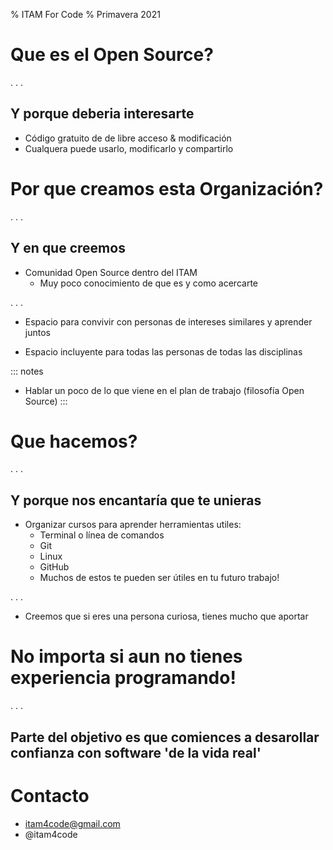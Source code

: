 
% ITAM For Code
% Primavera 2021

# Que es el Open Source?

. . .

## Y porque deberia interesarte

- Código gratuito de de libre acceso & modificación
- Cualquera puede usarlo, modificarlo y compartirlo

# Por que creamos esta Organización?

. . .

## Y en que creemos

- Comunidad Open Source dentro del ITAM
	- Muy poco conocimiento de que es y como acercarte

. . .

- Espacio para convivir con personas de intereses similares y aprender juntos

- Espacio incluyente para todas las personas de todas las disciplinas

::: notes
- Hablar un poco de lo que viene en el plan de trabajo (filosofía Open Source)
:::

# Que hacemos?

. . .

## Y porque nos encantaría que te unieras

- Organizar cursos para aprender herramientas utiles:
	- Terminal o línea de comandos
	- Git
	- Linux
	- GitHub
	- Muchos de estos te pueden ser útiles en tu futuro trabajo!

. . .

- Creemos que si eres una persona curiosa, tienes mucho que aportar

# No importa si aun no tienes experiencia programando!

. . .

## Parte del objetivo es que comiences a desarollar confianza con software 'de la vida real'

# Contacto

- itam4code@gmail.com
- @itam4code